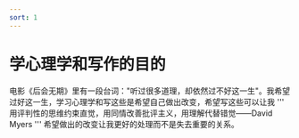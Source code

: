 ```yaml
---
sort: 1
---
```


# 学心理学和写作的目的  

电影《后会无期》里有一段台词："听过很多道理，却依然过不好这一生"。我希望过好这一生，学习心理学和写这些是希望自己做出改变，希望写这些可以让我
'''
用评判性的思维约束直觉，用同情改善批评主义，用理解代替错觉——David Myers
'''
希望做出的改变让我更好的处理而不是失去重要的关系。
